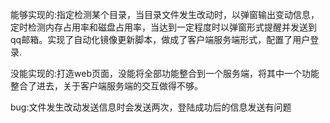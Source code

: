 能够实现的:指定检测某个目录，当目录文件发生改动时，以弹窗输出变动信息，定时检测内存占用率和磁盘占用率，当达到一定程度时以弹窗形式提醒并发送到qq邮箱。实现了自动化镜像更新脚本，做成了客户端服务端形式，配置了用户登录.

没能实现的:打造web页面，没能将全部功能整合到一个服务端，将其中一个功能整合了进去，关于客户端服务端的交互做得不够。

bug:文件发生改动发送信息时会发送两次，登陆成功后的信息发送有问题